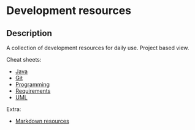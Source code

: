 # Development resources

## Description

A collection of development resources for daily use. Project based view.

Cheat sheets:
* [Java](/java)
* [Git](/git)
* [Programming](/programming)
* [Requirements](/requirements)
* [UML](/uml)

Extra:
* [Markdown resources](markdown-resources.md)
